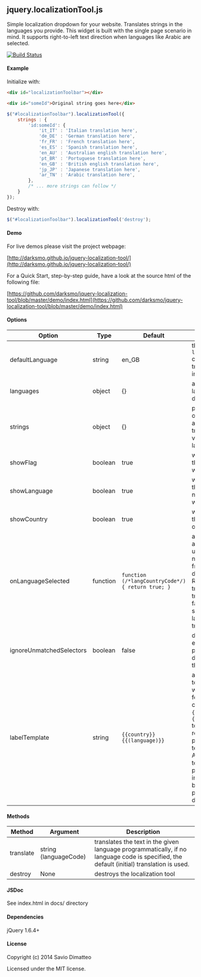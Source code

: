 jquery.localizationTool.js
-------

[1]: <https://github.com/darksmo/jquery-localization-tool>

Simple localization dropdown for your website. Translates strings in the languages you provide. This widget is built with the single page scenario in mind. It supports right-to-left text direction when languages like Arabic are selected.

[![Build Status](https://travis-ci.org/darksmo/jquery-localization-tool.svg?branch=master)](https://travis-ci.org/darksmo/jquery-localization-tool)

#### Example

Initialize with:

```html
<div id="localizationToolbar"></div>

<div id="someId">Original string goes here</div>
```

```javascript
$("#localizationToolbar").localizationTool({
    strings : {
        'id:someId': {
            'it_IT' : 'Italian translation here',
            'de_DE' : 'German translation here',
            'fr_FR' : 'French translation here',
            'es_ES' : 'Spanish translation here',
            'en_AU' : 'Australian english translation here',
            'pt_BR' : 'Portuguese translation here',
            'en_GB' : 'British english translation here',
            'jp_JP' : 'Japanese translation here',
            'ar_TN' : 'Arabic translation here',
        },
        /* ... more strings can follow */
    }
});
 ```

Destroy with:

```javascript
$("#localizationToolbar").localizationTool('destroy');
```

#### Demo

For live demos please visit the project webpage:

[http://darksmo.github.io/jquery-localization-tool/](http://darksmo.github.io/jquery-localization-tool/)

For a Quick Start, step-by-step guide, have a look at the source html of the following file:

[https://github.com/darksmo/jquery-localization-tool/blob/master/demo/index.html](https://github.com/darksmo/jquery-localization-tool/blob/master/demo/index.html)

#### Options

Option | Type | Default | Description
------ | ---- | ------- | -----------
defaultLanguage | string | en_GB | the `language_country` code the page to translate is initially in.
languages | object | {} | additional/custom language definitions
strings | object | {} | pointers to the original strings and their translations in various languages
showFlag | boolean | true | whether to show the flag on the widget
showLanguage | boolean | true | whether to show the language name on the widget
showCountry | boolean | true | whether to show the country name on the widget
onLanguageSelected | function | `function (/*langCountryCode*/) { return true; }` | a callback called as soon as the user selects the new language from the dropdown menu. Return true to trigger the translation or false to just select the language without translating.
ignoreUnmatchedSelectors | boolean | false | do not throw error if a provided selector doesn't match the html markup
labelTemplate | string | `{{country}} {{(language)}}` | a template string to interpolate with actual values for language and country. The `{{language}}` and `{{country}}` tokens will be replaced if present in the template string. Also it's possible to add prefixes/suffixes inside the curly braces, as the paretheses in the default value.

#### Methods

Method | Argument | Description
------ | -------- | -----------
translate | string (languageCode) | translates the text in the given language programmatically, if no language code is specified, the default (initial) translation is used.
destroy | None | destroys the localization tool

#### JSDoc

See index.html in docs/ directory

#### Dependencies

jQuery 1.6.4+

#### License

Copyright (c) 2014 Savio Dimatteo

Licensed under the MIT license.
